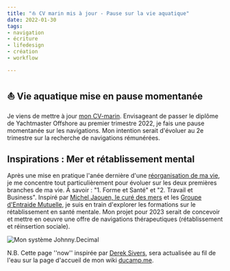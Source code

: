 ```yaml
---
title: "⛵️ CV marin mis à jour - Pause sur la vie aquatique" 
date: 2022-01-30
tags:
- navigation
- écriture
- lifedesign
- création 
- workflow

---
```

## ⛵️ Vie aquatique mise en pause momentanée

Je viens de mettre à jour [mon CV-marin](https://ducamp.me/CV-marin#Contact). Envisageant de passer le diplôme de Yachtmaster Offshore au premier trimestre 2022, je fais une pause momentanée sur les navigations. Mon intention serait d'évoluer au 2e trimestre  sur la recherche de navigations rémunérées. 

## Inspirations : Mer et rétablissement mental

Après une mise en pratique l'anée dernière d'une [réorganisation de ma vie](https://ducamp.me/Johnny.Decimal), je me concentre tout particulièrement pour évoluer sur les deux premières branches de ma vie. À savoir : "1. Forme et Santé" et "2. Travail et Business". Inspiré par [Michel Jaouen, le curé des mers](https://fr.wikipedia.org/wiki/Michel_Jaouen) et les [Groupe d'Entraide Mutuelle](https://fr.wikipedia.org/wiki/Groupe_d%27entraide_mutuelle), je suis en train d'explorer les formations sur le rétablissement en santé mentale. Mon projet pour 2023 serait de concevoir et mettre en oeuvre une offre de navigations thérapeutiques (rétablissement et réinsertion sociale).

![Mon système Johnny.Decimal](https://ducamp.me/images/thumb/3/39/Navigation-Johnny.Decimal.png/1600px-Navigation-Johnny.Decimal.png)

N.B. Cette page ''now'' inspirée par [Derek Sivers](https://ducamp.me/maintenant), sera actualisée au fil de l'eau sur la page d'accueil de mon wiki [ducamp.me](https://ducamp.me/).
